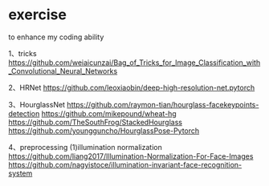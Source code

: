 # exercise
to enhance my coding ability


1、tricks
https://github.com/weiaicunzai/Bag_of_Tricks_for_Image_Classification_with_Convolutional_Neural_Networks


2、HRNet
https://github.com/leoxiaobin/deep-high-resolution-net.pytorch


3、HourglassNet
https://github.com/raymon-tian/hourglass-facekeypoints-detection
https://github.com/mikepound/wheat-hg
https://github.com/TheSouthFrog/StackedHourglass
https://github.com/youngguncho/HourglassPose-Pytorch

4、preprocessing
(1)illumination normalization
https://github.com/liang2017/Illumination-Normalization-For-Face-Images
https://github.com/nagyistoce/illumination-invariant-face-recognition-system
